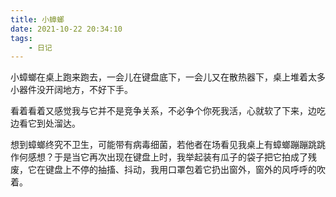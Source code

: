 ```yaml
---
title: 小蟑螂
date: 2021-10-22 20:34:10
tags:
    - 日记
---
```

小蟑螂在桌上跑来跑去，一会儿在键盘底下，一会儿又在散热器下，桌上堆着太多小器件没开阔地方，不好下手。 

看着看着又感觉我与它并不是竞争关系，不必争个你死我活，心就软了下来，边吃边看它到处溜达。  

想到蟑螂终究不卫生，可能带有病毒细菌，若他者在场看见我桌上有蟑螂蹦蹦跳跳作何感想？于是当它再次出现在键盘上时，我举起装有瓜子的袋子把它拍成了残废，它在键盘上不停的抽搐、抖动，我用口罩包着它扔出窗外，窗外的风呼呼的吹着。